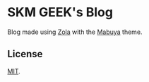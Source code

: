 # SKM GEEK's Blog

Blog made using [Zola](https://getzola.org) with the [Mabuya](https://github.com/semanticdata/mabuya) theme.

## License

[MIT](LICENSE).
